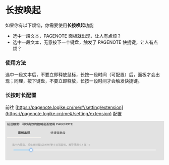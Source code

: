 # 长按唤起

如果你有以下烦恼，你需要使用**长按唤起**功能

* 选中一段文本，PAGENOTE 面板就出现，让人有点烦？
* 选中一段文本，无意按下一个键盘，触发了 PAGENOTE 快捷键，让人有点烦？

### 使用方法

选中一段文本后，不要立即释放鼠标，长按一段时间（可配置）后，面板才会出现；同理，按下键盘，不要立即释放，长按一段时间才会触发快捷键。

### 长按时长配置

前往 [https://pagenote.logike.cn/me\#/setting/extension](https://pagenote.logike.cn/me#/setting/extension) 配置

![](../.gitbook/assets/image.png)

